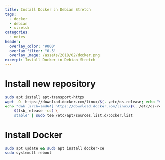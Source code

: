 ```yaml
---
title: Install Docker in Debian Stretch
tags:
  - docker
  - debian
  - stretch
categories:
  - notes
header:
  overlay_color: "#000"
  overlay_filter: "0.5"
  overlay_image: /assets/2018/02/docker.png
excerpt: Install Docker in Debian Stretch
---
```

# Install new repository

```bash
sudo apt install apt-transport-https
wget -O- https://download.docker.com/linux/$(. /etc/os-release; echo "$ID")/gpg | sudo apt-key add -
echo "deb [arch=amd64] https://download.docker.com/linux/$(. /etc/os-release; echo "$ID") \
    $(lsb_release -cs) \
    stable" | sudo tee /etc/apt/sources.list.d/docker.list
```

# Install Docker

```bash
sudo apt update && sudo apt install docker-ce
sudo systemctl reboot
```
